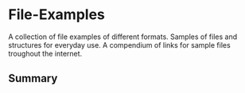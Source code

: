 # File-Examples

A collection of file examples of different formats.
Samples of files and structures for everyday use.
A compendium of links for sample files troughout the internet.


## Summary


